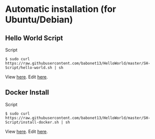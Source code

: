 Automatic installation (for Ubuntu/Debian)
==
Hello World Script
-
Script
<pre><code>$ sudo curl https://raw.githubusercontent.com/babonet13/HelloWorld/master/SH-Script/hello-world.sh | sh</code></pre>

View <a href="https://raw.githubusercontent.com/babonet13/HelloWorld/master/SH-Script/hello-world.sh">here</a>.
Edit <a href="https://github.com/babonet13/HelloWorld/blob/master/SH-Script/hello-world.sh">here</a>.

Docker Install
-
Script
<pre><code>$ sudo curl https://raw.githubusercontent.com/babonet13/HelloWorld/master/SH-Script/install-docker.sh | sh</code></pre>

View <a href="https://raw.githubusercontent.com/babonet13/HelloWorld/master/SH-Script/install-docker.sh">here</a>.
Edit <a href="https://github.com/babonet13/HelloWorld/blob/master/SH-Script/install-docker.sh">here</a>.
